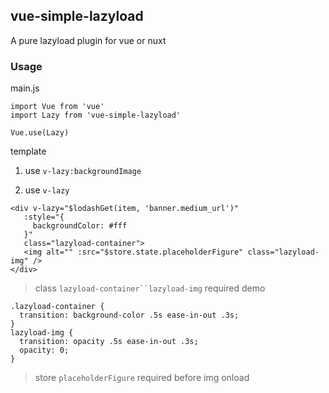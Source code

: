 ## vue-simple-lazyload

A pure lazyload plugin for vue or nuxt

### Usage
main.js
```
import Vue from 'vue'
import Lazy from 'vue-simple-lazyload'

Vue.use(Lazy)
```
template
1. use `v-lazy:backgroundImage`

2. use `v-lazy`
 ```
<div v-lazy="$lodashGet(item, 'banner.medium_url')"
    :style="{
      backgroundColor: #fff
    }"
    class="lazyload-container">
    <img alt="" :src="$store.state.placeholderFigure" class="lazyload-img" />
</div>
```
> class `lazyload-container``lazyload-img` required
demo
```
.lazyload-container {
  transition: background-color .5s ease-in-out .3s;
}
lazyload-img {
  transition: opacity .5s ease-in-out .3s;
  opacity: 0;
}
```
> store `placeholderFigure` required before img onload

